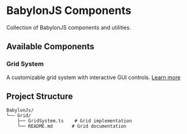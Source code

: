 # BabylonJS Components

Collection of BabylonJS components and utilities.

## Available Components

### Grid System
A customizable grid system with interactive GUI controls. [Learn more](./Grid/README.md)

## Project Structure

```
BabylonJs/
└── Grid/
    ├── GridSystem.ts    # Grid implementation
    └── README.md       # Grid documentation